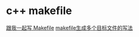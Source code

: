 # c++ makefile

[跟我一起写 Makefile](https://blog.csdn.net/haoel/article/details/2886)
[makefile生成多个目标文件的写法](https://blog.csdn.net/weixin_49199646/article/details/108956086)
